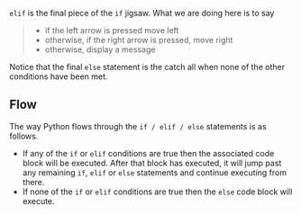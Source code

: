 `elif` is the final piece of the `if` jigsaw.  What we are doing here is to say 

> - if the left arrow is pressed move left
> - otherwise, if the right arrow is pressed, move right
> - otherwise, display a message

Notice that the final `else` statement is the catch all when none of the other conditions have been met.

## Flow
The way Python flows through the `if / elif / else` statements is as follows.

- If any of the `if` or `elif` conditions are true then the associated code block will be executed. After that block has executed, it will jump past any remaining `if`, `elif` or `else` statements and continue executing from there.
- If none of the `if` or `elif` conditions are true then the `else` code block will execute.
